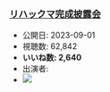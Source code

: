 ### [リハックマ完成披露会](https://www.youtube.com/watch?v=2AucK-CCluc)
-   公開日: 2023-09-01
-   視聴数: 62,842
-   **いいね数: 2,640**
-   出演者: 
- [![](https://img.youtube.com/vi/2AucK-CCluc/hqdefault.jpg)](https://www.youtube.com/watch?v=2AucK-CCluc)
